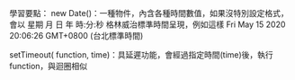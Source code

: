 
學習要點：
new Date()：一種物件，內含各種時間數值，如果沒特別設定格式，會以
星期 月 日 年 時:分:秒 格林威治標準時間呈現，例如這樣
Fri May 15 2020 20:06:26 GMT+0800 (台北標準時間)

setTimeout( function, time)：具延遲功能，會經過指定時間(time)後，執行function，與迴圈相似
